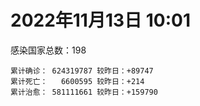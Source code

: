 
# 2022年11月13日 10:01
感染国家总数：198
```
累计确诊： 624319787 较昨日：+89747
累计死亡：   6600595 较昨日：+214
累计治愈： 581111661 较昨日：+159790
```
<div id="main" style="width:100%;height:800px;margin-bottom:10px;"></div>
<div id="second" style="width:100%;height:1000px;margin-bottom:10px;"></div>
<div id="third" style="width:100%;height:1000px;margin-bottom:10px;"></div>
<div id="last" style="width:100%;height:3000px;"></div>

<script>
import * as echarts from "echarts";
export default {
  mounted () {
    this.chart = echarts.init(document.getElementById("main"), "dark")
    this.secondChart = echarts.init(document.getElementById("second"), "dark")
    this.thirdChart = echarts.init(document.getElementById("third"), "dark")
    this.lastChart = echarts.init(document.getElementById("last"), "dark")
    var option = {
      tooltip: { trigger: "axis", axisPointer: { type: "shadow" } },
      legend: {},
      grid: { left: "3%", right: "4%", bottom: "3%", containLabel: true },
      xAxis: { type: "value" },
      yAxis: {
        type: "category", data: ["意大利","英国","韩国","巴西","德国","法国","印度","美国",]
      },
      series: [
        { name: "新增确诊", type: "bar", stack: "total", label: { show: true }, emphasis: { focus: "series" }, data: [0,0,48465,5262,0,5577,377,4730,] }, 
        { name: "累计确诊", type: "bar", stack: "total", label: { show: true }, emphasis: { focus: "series" }, data: [23823192,24179656,26194229,34954680,36033394,37100018,44666020,99895236,] }, 
        { name: "新增死亡", type: "bar", stack: "total", label: { show: true }, emphasis: { focus: "series" }, data: [0,0,48,30,0,0,0,4,] }, 
        { name: "累计死亡", type: "bar", stack: "total", label: { show: true }, emphasis: { focus: "series" }, data: [179985,211417,29665,688735,155588,157704,530528,1100125,] }, 
        { name: "累计治愈", type: "bar", stack: "total", label: { show: true }, emphasis: { focus: "series" }, data: [23224653,24692,25366538,34115188,34914900,36442117,44122562,97427047,] },]
    }
    this.chart.setOption(option);
    var secondOption = {
      tooltip: { trigger: "axis", axisPointer: { type: "shadow" } },
      legend: {},
      grid: { left: "3%", right: "4%", bottom: "3%", containLabel: true },
      xAxis: { type: "value" },
      yAxis: {
        type: "category", data: ["墨西哥","伊朗","荷兰","阿根廷","澳大利亚","越南","西班牙","土耳其","俄罗斯","日本",]
      },
      series: [
        { name: "新增确诊", type: "bar", stack: "total", label: { show: true }, emphasis: { focus: "series" }, data: [0,81,0,0,0,0,0,0,0,0,] }, 
        { name: "累计确诊", type: "bar", stack: "total", label: { show: true }, emphasis: { focus: "series" }, data: [7116424,7558893,8528515,9720232,10479214,11508447,13551539,16976729,21494588,23109816,] }, 
        { name: "新增死亡", type: "bar", stack: "total", label: { show: true }, emphasis: { focus: "series" }, data: [0,1,0,0,0,0,0,0,0,0,] }, 
        { name: "累计死亡", type: "bar", stack: "total", label: { show: true }, emphasis: { focus: "series" }, data: [330430,144610,22870,130003,15870,43166,115357,101327,390964,47512,] }, 
        { name: "累计治愈", type: "bar", stack: "total", label: { show: true }, emphasis: { focus: "series" }, data: [6388288,7333879,8449544,9585461,10364130,10605867,13335434,16868862,20896445,20555300,] },]
    }
    this.secondChart.setOption(secondOption);
    var thirdOption = {
      tooltip: { trigger: "axis", axisPointer: { type: "shadow" } },
      legend: {},
      grid: { left: "3%", right: "4%", bottom: "3%", containLabel: true },
      xAxis: { type: "value" },
      yAxis: {
        type: "category", data: ["泰国","智利","马来西亚","希腊","乌克兰","奥地利","葡萄牙","哥伦比亚","波兰","印度尼西亚",]
      },
      series: [
        { name: "新增确诊", type: "bar", stack: "total", label: { show: true }, emphasis: { focus: "series" }, data: [0,6604,2882,0,0,3823,2807,0,0,0,] }, 
        { name: "累计确诊", type: "bar", stack: "total", label: { show: true }, emphasis: { focus: "series" }, data: [4695207,4832838,4946583,5250288,5312632,5488376,5531172,6311359,6346228,6556627,] }, 
        { name: "新增死亡", type: "bar", stack: "total", label: { show: true }, emphasis: { focus: "series" }, data: [0,30,20,0,0,8,20,0,0,0,] }, 
        { name: "累计死亡", type: "bar", stack: "total", label: { show: true }, emphasis: { focus: "series" }, data: [32995,61983,36546,33888,110186,21090,25339,141862,118210,159068,] }, 
        { name: "累计治愈", type: "bar", stack: "total", label: { show: true }, emphasis: { focus: "series" }, data: [4649509,4750223,4878828,5163773,5178820,5425561,5482388,6138831,5335940,6348259,] },]
    }
    this.thirdChart.setOption(thirdOption);
    var lastOption = {
      tooltip: { trigger: "axis", axisPointer: { type: "shadow" } },
      legend: {},
      grid: { left: "3%", right: "4%", bottom: "3%", containLabel: true },
      xAxis: { type: "value" },
      yAxis: {
        type: "category", data: ["朝鲜","西撒哈拉","蒙特塞拉特岛","梵蒂冈","红宝石公主号","钻石公主号","圣文森特岛","列支敦士登公国","安圭拉","圣多美和普林西比","特克斯和凯科斯群岛","圣基茨和尼维斯","乍得","塞拉利昂","利比里亚","几内亚比绍","科摩罗","安提瓜和巴布达","尼日尔","厄立特里亚","也门","冈比亚","摩纳哥","中非共和国","吉布提","多米尼克","萨摩亚","赤道几内亚","塔吉克斯坦","南苏丹","尼加拉瓜","格林纳达","直布罗陀","布基纳法索","圣马力诺","东帝汶","刚果（布）","索马里","贝宁","圣卢西亚","马里","海地","莱索托","巴哈马","几内亚","多哥","坦桑尼亚","毛里求斯","阿鲁巴","巴布亚新几内亚","安道尔","加蓬","塞舌尔","布隆迪","叙利亚","不丹","佛得角","毛里塔尼亚","苏丹","马达加斯加","斐济","伯利兹","圭亚那","斯威士兰","新喀里多尼亚","法属波利尼西亚","苏里南","科特迪瓦","马拉维","塞内加尔","刚果（金）","法属圭亚那","巴巴多斯","安哥拉","马耳他","喀麦隆","卢旺达","柬埔寨","波多黎各","牙买加","乌干达","纳米比亚","加纳","特立尼达和多巴哥","马尔代夫","萨尔瓦多","阿富汗","吉尔吉斯斯坦","冰岛","老挝","马提尼克岛","莫桑比克","文莱","乌兹别克斯坦","津巴布韦","尼日利亚","阿尔及利亚","黑山","卢森堡","博茨瓦纳","阿尔巴尼亚","赞比亚","肯尼亚","北马其顿","阿曼","波黑","亚美尼亚","洪都拉斯","卡塔尔","埃塞俄比亚","利比亚","埃及","委内瑞拉","摩尔多瓦","塞浦路斯","爱沙尼亚","巴勒斯坦","缅甸","多米尼加","科威特","斯里兰卡","巴林","巴拉圭","阿塞拜疆","沙特阿拉伯","拉脱维亚","蒙古国","乌拉圭","巴拿马","白俄罗斯","尼泊尔","厄瓜多尔","阿联酋","玻利维亚","古巴","哥斯达黎加","危地马拉","突尼斯","黎巴嫩","斯洛文尼亚","克罗地亚","摩洛哥","立陶宛","保加利亚","芬兰","哈萨克斯坦","挪威","巴基斯坦","爱尔兰","约旦","格鲁吉亚","斯洛伐克","新西兰","孟加拉国","新加坡","匈牙利","塞尔维亚","伊拉克","瑞典","丹麦","罗马尼亚","菲律宾","南非","捷克","秘鲁","瑞士","加拿大","比利时","以色列",]
      },
      series: [
        { name: "新增确诊", type: "bar", stack: "total", label: { show: true }, emphasis: { focus: "series" }, data: [0,0,0,0,0,0,0,0,0,0,0,4,0,0,0,0,0,0,0,0,0,0,0,0,0,0,0,0,0,0,0,0,0,0,0,0,0,0,0,0,0,0,0,0,0,2,0,0,0,0,0,0,0,0,0,0,26,2,0,0,0,0,7,0,0,0,0,0,0,0,0,0,0,0,0,0,0,0,0,0,0,0,0,0,0,0,0,0,0,0,0,0,0,0,0,50,5,32,0,0,13,0,162,0,0,0,0,0,0,14,0,0,0,0,3625,0,0,48,0,0,22,179,0,52,0,0,0,0,0,0,0,0,217,0,6,0,0,0,108,0,0,103,0,131,0,0,57,42,0,0,0,0,0,0,1940,0,452,0,0,0,241,1135,464,0,0,0,0,0,0,] }, 
        { name: "累计确诊", type: "bar", stack: "total", label: { show: true }, emphasis: { focus: "series" }, data: [1,10,11,29,620,712,2298,3026,3904,6275,6431,6552,7631,7758,7998,8848,8879,9106,9931,10189,11945,12580,15071,15289,15690,15760,15946,17182,17786,18325,18491,19613,20166,21631,21739,23312,24837,27254,27912,29550,32745,33828,34490,37386,38122,39319,40152,40801,43379,45721,46664,48945,49380,50574,57378,62430,62672,63412,63561,66788,68287,68972,71468,73618,74441,76797,81228,87851,88073,88832,93467,94421,103014,103131,115587,123993,132611,137996,151732,151931,169473,169946,170894,184949,185454,201785,204417,206464,206803,216355,223728,230475,241044,244878,257893,266242,270929,283300,297757,326344,333138,333685,340371,344342,398775,400185,445397,457406,473440,494180,507060,515645,546262,594163,606287,607780,620816,632635,647205,662359,671406,693261,718049,823688,824438,956780,986599,991219,991251,994037,1000792,1009388,1040821,1109763,1111317,1140864,1144771,1146702,1219573,1242130,1249943,1266561,1271466,1283495,1372651,1395280,1466523,1574639,1675725,1746997,1785138,1854291,1872459,2036131,2138598,2153564,2412750,2461857,2618688,3141109,3291589,4016401,4033182,4165131,4169751,4256095,4357478,4622723,4694845,] }, 
        { name: "新增死亡", type: "bar", stack: "total", label: { show: true }, emphasis: { focus: "series" }, data: [0,0,0,0,0,0,0,0,0,0,0,0,0,0,0,0,0,0,0,0,0,0,0,0,0,0,0,0,0,0,0,0,0,0,0,0,0,0,0,0,0,0,0,0,0,0,0,0,0,0,0,0,0,0,0,0,0,0,0,0,0,0,0,0,0,0,0,0,0,0,0,0,0,0,0,0,0,0,0,0,0,0,0,0,0,0,0,0,0,0,0,0,0,0,0,0,0,0,0,0,0,0,0,0,0,0,0,0,0,0,0,0,0,0,10,0,0,0,0,0,0,0,0,2,0,0,0,0,0,0,0,0,0,0,0,0,0,0,2,0,0,0,0,1,0,0,0,0,0,0,0,0,0,0,1,0,5,0,0,0,5,27,0,0,0,0,0,0,0,] }, 
        { name: "累计死亡", type: "bar", stack: "total", label: { show: true }, emphasis: { focus: "series" }, data: [1,1,1,0,10,13,12,59,12,77,36,46,194,126,294,176,161,146,312,103,2159,372,63,113,189,74,29,183,125,138,225,237,110,387,119,138,386,1361,163,404,742,860,706,833,458,290,845,1031,233,668,155,306,171,38,3163,21,410,997,4980,1411,878,687,1281,1422,314,649,1392,829,2685,1968,1447,411,560,1917,808,1965,1467,3056,2609,3320,3630,4080,1460,4257,309,4230,7829,2991,219,758,1047,2224,225,1637,5606,3155,6881,2788,1133,2790,3593,4017,5678,9564,4260,16184,8709,11041,684,7572,6437,24613,5824,11900,1210,2757,5404,19486,4384,2569,16784,1531,19608,9961,9432,6076,2179,7526,8509,7118,12019,35935,2348,22243,8530,9019,19916,29263,10720,6909,17218,16283,9410,37953,6913,13693,4286,30629,8061,14122,16912,20670,3144,29426,1694,48111,17308,25361,20825,7434,67236,64382,102371,41710,217172,14275,46710,32976,11788,] }, 
        { name: "累计治愈", type: "bar", stack: "total", label: { show: true }, emphasis: { focus: "series" }, data: [0,9,2,29,0,699,2233,2948,3879,6193,6364,6482,4874,4393,7696,8642,8587,8954,8890,10086,9124,12174,14952,14615,15427,15673,1605,16871,17264,18115,4225,19358,16579,21143,21520,23102,24006,13182,27730,29095,31919,32729,25980,36270,37174,39015,183,39079,42438,43982,46407,48392,48626,50397,54207,61564,62061,62380,57765,65297,66335,68275,70156,72125,74000,33500,49626,87007,84990,86826,83561,11254,102024,101155,114105,118616,131112,134940,129614,99392,100431,165826,169218,180461,163687,179410,181361,196406,75685,7660,0,228176,222140,241486,251904,259555,182475,280213,288991,322955,327973,329652,333672,334335,384669,377996,434441,132498,471281,472171,500580,442182,539901,504142,595097,524990,614962,606926,642571,659512,654533,689775,698317,813525,811320,945111,982435,982984,981602,985592,988243,972100,1019893,1073611,1102707,860711,1123485,983630,1087587,1226112,1230757,1249586,1255754,1237369,1330303,1380356,1460234,1538689,1661177,1731007,1637293,1831779,1849572,1983578,2059398,2082525,2381597,2435999,2584582,3128313,3218602,3934344,3912506,4119338,3938932,4146115,4249626,4553588,4673641,] },]
    }
    this.lastChart.setOption(lastOption);

    window.onresize = () => {
      this.chart.resize()
      this.secondChart.resize()
      this.thirdChart.resize()
      this.lastChart.resize()
    }
  }
};
</script>

|国家|新增确诊|累计确诊|新增死亡|累计死亡|累计治愈|
|:--:|---:|---:|---:|---:|---:|
|美国|4730|99895236|4|1100125|97427047|
|印度|377|44666020|0|530528|44122562|
|法国|5577|37100018|0|157704|36442117|
|德国|0|36033394|0|155588|34914900|
|巴西|5262|34954680|30|688735|34115188|
|韩国|48465|26194229|48|29665|25366538|
|英国|0|24179656|0|211417|24692|
|意大利|0|23823192|0|179985|23224653|
|日本|0|23109816|0|47512|20555300|
|俄罗斯|0|21494588|0|390964|20896445|
|土耳其|0|16976729|0|101327|16868862|
|西班牙|0|13551539|0|115357|13335434|
|越南|0|11508447|0|43166|10605867|
|澳大利亚|0|10479214|0|15870|10364130|
|阿根廷|0|9720232|0|130003|9585461|
|荷兰|0|8528515|0|22870|8449544|
|伊朗|81|7558893|1|144610|7333879|
|墨西哥|0|7116424|0|330430|6388288|
|印度尼西亚|0|6556627|0|159068|6348259|
|波兰|0|6346228|0|118210|5335940|
|哥伦比亚|0|6311359|0|141862|6138831|
|葡萄牙|2807|5531172|20|25339|5482388|
|奥地利|3823|5488376|8|21090|5425561|
|乌克兰|0|5312632|0|110186|5178820|
|希腊|0|5250288|0|33888|5163773|
|马来西亚|2882|4946583|20|36546|4878828|
|智利|6604|4832838|30|61983|4750223|
|泰国|0|4695207|0|32995|4649509|
|以色列|0|4694845|0|11788|4673641|
|比利时|0|4622723|0|32976|4553588|
|加拿大|0|4357478|0|46710|4249626|
|瑞士|0|4256095|0|14275|4146115|
|秘鲁|0|4169751|0|217172|3938932|
|捷克|0|4165131|0|41710|4119338|
|南非|464|4033182|0|102371|3912506|
|菲律宾|1135|4016401|27|64382|3934344|
|罗马尼亚|241|3291589|5|67236|3218602|
|丹麦|0|3141109|0|7434|3128313|
|瑞典|0|2618688|0|20825|2584582|
|伊拉克|0|2461857|0|25361|2435999|
|塞尔维亚|452|2412750|5|17308|2381597|
|匈牙利|0|2153564|0|48111|2082525|
|新加坡|1940|2138598|1|1694|2059398|
|孟加拉国|0|2036131|0|29426|1983578|
|新西兰|0|1872459|0|3144|1849572|
|斯洛伐克|0|1854291|0|20670|1831779|
|格鲁吉亚|0|1785138|0|16912|1637293|
|约旦|0|1746997|0|14122|1731007|
|爱尔兰|0|1675725|0|8061|1661177|
|巴基斯坦|42|1574639|0|30629|1538689|
|挪威|57|1466523|0|4286|1460234|
|哈萨克斯坦|0|1395280|0|13693|1380356|
|芬兰|0|1372651|0|6913|1330303|
|保加利亚|131|1283495|1|37953|1237369|
|立陶宛|0|1271466|0|9410|1255754|
|摩洛哥|103|1266561|0|16283|1249586|
|克罗地亚|0|1249943|0|17218|1230757|
|斯洛文尼亚|0|1242130|0|6909|1226112|
|黎巴嫩|108|1219573|2|10720|1087587|
|突尼斯|0|1146702|0|29263|983630|
|危地马拉|0|1144771|0|19916|1123485|
|哥斯达黎加|0|1140864|0|9019|860711|
|古巴|6|1111317|0|8530|1102707|
|玻利维亚|0|1109763|0|22243|1073611|
|阿联酋|217|1040821|0|2348|1019893|
|厄瓜多尔|0|1009388|0|35935|972100|
|尼泊尔|0|1000792|0|12019|988243|
|白俄罗斯|0|994037|0|7118|985592|
|巴拿马|0|991251|0|8509|981602|
|乌拉圭|0|991219|0|7526|982984|
|蒙古国|0|986599|0|2179|982435|
|拉脱维亚|0|956780|0|6076|945111|
|沙特阿拉伯|0|824438|0|9432|811320|
|阿塞拜疆|52|823688|2|9961|813525|
|巴拉圭|0|718049|0|19608|698317|
|巴林|179|693261|0|1531|689775|
|斯里兰卡|22|671406|0|16784|654533|
|科威特|0|662359|0|2569|659512|
|多米尼加|0|647205|0|4384|642571|
|缅甸|48|632635|0|19486|606926|
|巴勒斯坦|0|620816|0|5404|614962|
|爱沙尼亚|0|607780|0|2757|524990|
|塞浦路斯|3625|606287|10|1210|595097|
|摩尔多瓦|0|594163|0|11900|504142|
|委内瑞拉|0|546262|0|5824|539901|
|埃及|0|515645|0|24613|442182|
|利比亚|0|507060|0|6437|500580|
|埃塞俄比亚|14|494180|0|7572|472171|
|卡塔尔|0|473440|0|684|471281|
|洪都拉斯|0|457406|0|11041|132498|
|亚美尼亚|0|445397|0|8709|434441|
|波黑|0|400185|0|16184|377996|
|阿曼|0|398775|0|4260|384669|
|北马其顿|0|344342|0|9564|334335|
|肯尼亚|162|340371|0|5678|333672|
|赞比亚|0|333685|0|4017|329652|
|阿尔巴尼亚|13|333138|0|3593|327973|
|博茨瓦纳|0|326344|0|2790|322955|
|卢森堡|0|297757|0|1133|288991|
|黑山|32|283300|0|2788|280213|
|阿尔及利亚|5|270929|0|6881|182475|
|尼日利亚|50|266242|0|3155|259555|
|津巴布韦|0|257893|0|5606|251904|
|乌兹别克斯坦|0|244878|0|1637|241486|
|文莱|0|241044|0|225|222140|
|莫桑比克|0|230475|0|2224|228176|
|马提尼克岛|0|223728|0|1047|0|
|老挝|0|216355|0|758|7660|
|冰岛|0|206803|0|219|75685|
|吉尔吉斯斯坦|0|206464|0|2991|196406|
|阿富汗|0|204417|0|7829|181361|
|萨尔瓦多|0|201785|0|4230|179410|
|马尔代夫|0|185454|0|309|163687|
|特立尼达和多巴哥|0|184949|0|4257|180461|
|加纳|0|170894|0|1460|169218|
|纳米比亚|0|169946|0|4080|165826|
|乌干达|0|169473|0|3630|100431|
|牙买加|0|151931|0|3320|99392|
|波多黎各|0|151732|0|2609|129614|
|柬埔寨|0|137996|0|3056|134940|
|卢旺达|0|132611|0|1467|131112|
|喀麦隆|0|123993|0|1965|118616|
|马耳他|0|115587|0|808|114105|
|安哥拉|0|103131|0|1917|101155|
|巴巴多斯|0|103014|0|560|102024|
|法属圭亚那|0|94421|0|411|11254|
|刚果（金）|0|93467|0|1447|83561|
|塞内加尔|0|88832|0|1968|86826|
|马拉维|0|88073|0|2685|84990|
|科特迪瓦|0|87851|0|829|87007|
|苏里南|0|81228|0|1392|49626|
|法属波利尼西亚|0|76797|0|649|33500|
|新喀里多尼亚|0|74441|0|314|74000|
|斯威士兰|0|73618|0|1422|72125|
|圭亚那|7|71468|0|1281|70156|
|伯利兹|0|68972|0|687|68275|
|斐济|0|68287|0|878|66335|
|马达加斯加|0|66788|0|1411|65297|
|苏丹|0|63561|0|4980|57765|
|毛里塔尼亚|2|63412|0|997|62380|
|佛得角|26|62672|0|410|62061|
|不丹|0|62430|0|21|61564|
|叙利亚|0|57378|0|3163|54207|
|布隆迪|0|50574|0|38|50397|
|塞舌尔|0|49380|0|171|48626|
|加蓬|0|48945|0|306|48392|
|安道尔|0|46664|0|155|46407|
|巴布亚新几内亚|0|45721|0|668|43982|
|阿鲁巴|0|43379|0|233|42438|
|毛里求斯|0|40801|0|1031|39079|
|坦桑尼亚|0|40152|0|845|183|
|多哥|2|39319|0|290|39015|
|几内亚|0|38122|0|458|37174|
|巴哈马|0|37386|0|833|36270|
|莱索托|0|34490|0|706|25980|
|海地|0|33828|0|860|32729|
|马里|0|32745|0|742|31919|
|圣卢西亚|0|29550|0|404|29095|
|贝宁|0|27912|0|163|27730|
|索马里|0|27254|0|1361|13182|
|刚果（布）|0|24837|0|386|24006|
|东帝汶|0|23312|0|138|23102|
|圣马力诺|0|21739|0|119|21520|
|布基纳法索|0|21631|0|387|21143|
|直布罗陀|0|20166|0|110|16579|
|格林纳达|0|19613|0|237|19358|
|尼加拉瓜|0|18491|0|225|4225|
|南苏丹|0|18325|0|138|18115|
|塔吉克斯坦|0|17786|0|125|17264|
|赤道几内亚|0|17182|0|183|16871|
|萨摩亚|0|15946|0|29|1605|
|多米尼克|0|15760|0|74|15673|
|吉布提|0|15690|0|189|15427|
|中非共和国|0|15289|0|113|14615|
|摩纳哥|0|15071|0|63|14952|
|冈比亚|0|12580|0|372|12174|
|也门|0|11945|0|2159|9124|
|厄立特里亚|0|10189|0|103|10086|
|尼日尔|0|9931|0|312|8890|
|安提瓜和巴布达|0|9106|0|146|8954|
|科摩罗|0|8879|0|161|8587|
|几内亚比绍|0|8848|0|176|8642|
|利比里亚|0|7998|0|294|7696|
|塞拉利昂|0|7758|0|126|4393|
|乍得|0|7631|0|194|4874|
|圣基茨和尼维斯|4|6552|0|46|6482|
|特克斯和凯科斯群岛|0|6431|0|36|6364|
|圣多美和普林西比|0|6275|0|77|6193|
|安圭拉|0|3904|0|12|3879|
|列支敦士登公国|0|3026|0|59|2948|
|圣文森特岛|0|2298|0|12|2233|
|钻石公主号|0|712|0|13|699|
|红宝石公主号|0|620|0|10|0|
|梵蒂冈|0|29|0|0|29|
|蒙特塞拉特岛|0|11|0|1|2|
|西撒哈拉|0|10|0|1|9|
|朝鲜|0|1|0|1|0|

